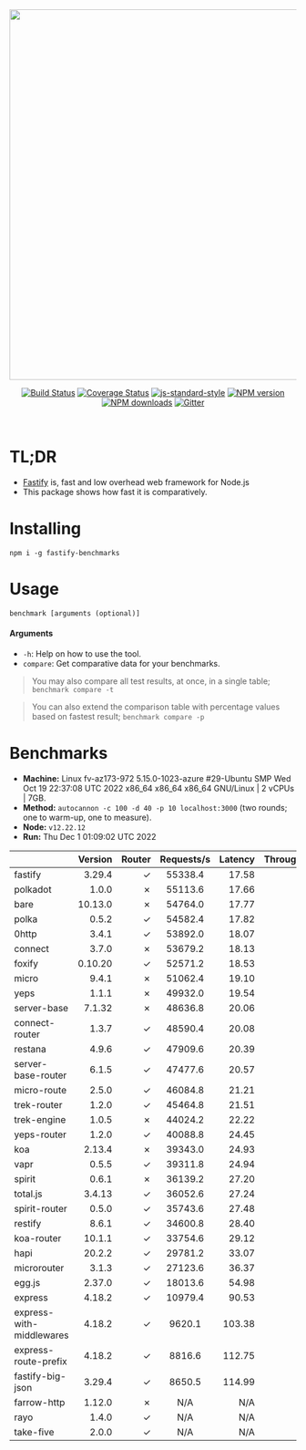 <div align="center">
<img src="https://github.com/fastify/graphics/raw/master/full-logo.png" width="650" height="auto"/>
</div>

<div align="center">

[![Build Status](https://travis-ci.org/fastify/fastify.svg?branch=master)](https://travis-ci.org/fastify/fastify)
[![Coverage Status](https://coveralls.io/repos/github/fastify/fastify/badge.svg?branch=master)](https://coveralls.io/github/fastify/fastify?branch=master)
[![js-standard-style](https://img.shields.io/badge/code%20style-standard-brightgreen.svg?style=flat)](http://standardjs.com/)
[![NPM version](https://img.shields.io/npm/v/fastify.svg?style=flat)](https://www.npmjs.com/package/fastify)
[![NPM downloads](https://img.shields.io/npm/dm/fastify.svg?style=flat)](https://www.npmjs.com/package/fastify) [![Gitter](https://badges.gitter.im/gitterHQ/gitter.svg)](https://gitter.im/fastify)
</div>
<br />

# TL;DR

* [Fastify](https://github.com/fastify/fastify) is, fast and low overhead web framework for Node.js
* This package shows how fast it is comparatively.

# Installing

```
npm i -g fastify-benchmarks
```

# Usage

```
benchmark [arguments (optional)]
```

#### Arguments

* `-h`: Help on how to use the tool.
* `compare`: Get comparative data for your benchmarks.

> You may also compare all test results, at once, in a single table; `benchmark compare -t`

> You can also extend the comparison table with percentage values based on fastest result; `benchmark compare -p`
# Benchmarks
* __Machine:__ Linux fv-az173-972 5.15.0-1023-azure #29-Ubuntu SMP Wed Oct 19 22:37:08 UTC 2022 x86_64 x86_64 x86_64 GNU/Linux | 2 vCPUs | 7GB.
* __Method:__ `autocannon -c 100 -d 40 -p 10 localhost:3000` (two rounds; one to warm-up, one to measure).
* __Node:__ `v12.22.12`
* __Run:__ Thu Dec  1 01:09:02 UTC 2022

|                          | Version | Router | Requests/s | Latency | Throughput/Mb |
| :--                      | --:     | --:    | :-:        | --:     | --:           |
| fastify                  | 3.29.4  | ✓      | 55338.4    | 17.58   | 9.87          |
| polkadot                 | 1.0.0   | ✗      | 55113.6    | 17.66   | 9.83          |
| bare                     | 10.13.0 | ✗      | 54764.0    | 17.77   | 9.77          |
| polka                    | 0.5.2   | ✓      | 54582.4    | 17.82   | 9.73          |
| 0http                    | 3.4.1   | ✓      | 53892.0    | 18.07   | 9.61          |
| connect                  | 3.7.0   | ✗      | 53679.2    | 18.13   | 9.57          |
| foxify                   | 0.10.20 | ✓      | 52571.2    | 18.53   | 8.62          |
| micro                    | 9.4.1   | ✗      | 51062.4    | 19.10   | 9.11          |
| yeps                     | 1.1.1   | ✗      | 49932.0    | 19.54   | 8.91          |
| server-base              | 7.1.32  | ✗      | 48636.8    | 20.06   | 8.67          |
| connect-router           | 1.3.7   | ✓      | 48590.4    | 20.08   | 8.67          |
| restana                  | 4.9.6   | ✓      | 47909.6    | 20.39   | 8.54          |
| server-base-router       | 6.1.5   | ✓      | 47477.6    | 20.57   | 8.47          |
| micro-route              | 2.5.0   | ✓      | 46084.8    | 21.21   | 8.22          |
| trek-router              | 1.2.0   | ✓      | 45464.8    | 21.51   | 7.46          |
| trek-engine              | 1.0.5   | ✗      | 44024.2    | 22.22   | 7.22          |
| yeps-router              | 1.2.0   | ✓      | 40088.8    | 24.45   | 7.15          |
| koa                      | 2.13.4  | ✗      | 39343.0    | 24.93   | 7.02          |
| vapr                     | 0.5.5   | ✓      | 39311.8    | 24.94   | 6.45          |
| spirit                   | 0.6.1   | ✗      | 36139.2    | 27.20   | 6.44          |
| total.js                 | 3.4.13  | ✓      | 36052.6    | 27.24   | 11.04         |
| spirit-router            | 0.5.0   | ✓      | 35743.6    | 27.48   | 6.37          |
| restify                  | 8.6.1   | ✓      | 34600.8    | 28.40   | 6.24          |
| koa-router               | 10.1.1  | ✓      | 33754.6    | 29.12   | 6.02          |
| hapi                     | 20.2.2  | ✓      | 29781.2    | 33.07   | 5.31          |
| microrouter              | 3.1.3   | ✓      | 27123.6    | 36.37   | 4.84          |
| egg.js                   | 2.37.0  | ✓      | 18013.6    | 54.98   | 6.34          |
| express                  | 4.18.2  | ✓      | 10979.4    | 90.53   | 1.96          |
| express-with-middlewares | 4.18.2  | ✓      | 9620.1     | 103.38  | 3.69          |
| express-route-prefix     | 4.18.2  | ✓      | 8816.6     | 112.75  | 3.26          |
| fastify-big-json         | 3.29.4  | ✓      | 8650.5     | 114.99  | 99.51         |
| farrow-http              | 1.12.0  | ✗      | N/A        | N/A     | N/A           |
| rayo                     | 1.4.0   | ✓      | N/A        | N/A     | N/A           |
| take-five                | 2.0.0   | ✓      | N/A        | N/A     | N/A           |
